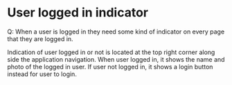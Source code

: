 # User logged in indicator

Q: When a user is logged in they need some kind of indicator on every page that they are logged in.

Indication of user logged in or not is located at the top right corner along side the application navigation.
When user logged in, it shows the name and photo of the logged in user.
If user not logged in, it shows a login button instead for user to login.
